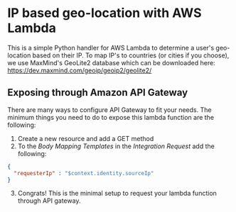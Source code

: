 # IP based geo-location with AWS Lambda

This is a simple Python handler for AWS Lambda to determine a user's geo-location based on their IP. To map IP's to countries (or cities if you choose), we use MaxMind's GeoLite2 database which can be downloaded here: https://dev.maxmind.com/geoip/geoip2/geolite2/

## Exposing through Amazon API Gateway

There are many ways to configure API Gateway to fit your needs. The minimum things you need to do to expose this lambda function are the following:

  1. Create a new resource and add a GET method
  2. To the *Body Mapping Templates* in the *Integration Request* add the following:
  
  ```json
  {
    "requesterIp" : "$context.identity.sourceIp"
  }
  ```
  
  3. Congrats! This is the minimal setup to request your lambda function through API gateway.

